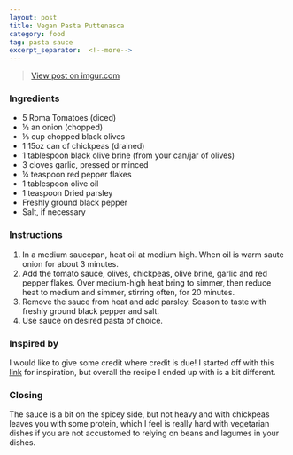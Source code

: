 ```yaml
---
layout: post
title: Vegan Pasta Puttenasca
category: food
tag: pasta sauce
excerpt_separator:  <!--more-->
---
```


<blockquote class="imgur-embed-pub" lang="en" data-id="a/RWu1h"><a href="//imgur.com/a/RWu1h">View post on imgur.com</a></blockquote><script async src="//s.imgur.com/min/embed.js" charset="utf-8"></script>

### Ingredients
* 5 Roma Tomatoes (diced)
* ½ an onion (chopped)
* ⅓ cup chopped black olives
* 1 15oz can of chickpeas (drained)
* 1 tablespoon black olive brine (from your can/jar of olives)
* 3 cloves garlic, pressed or minced
* ¼ teaspoon red pepper flakes
* 1 tablespoon olive oil
* 1 teaspoon Dried parsley
* Freshly ground black pepper
* Salt, if necessary

### Instructions
1. In a medium saucepan, heat oil at medium high. When oil is warm saute onion for about 3 minutes.
2. Add the tomato sauce, olives, chickpeas, olive brine, garlic and red pepper flakes. Over medium-high heat bring to simmer, then reduce heat to medium and simmer, stirring often, for 20 minutes.
3. Remove the sauce from heat and add parsley. Season to taste with freshly ground black pepper and salt.
4. Use sauce on desired pasta of choice.

### Inspired by
I would like to give some credit where credit is due! I started off with this <a href="https://cookieandkate.com/2016/vegan-spaghetti-alla-puttanesca/">link</a> for inspiration, but overall the recipe I ended up with is a bit different.


### Closing
The sauce is a bit on the spicey side, but not heavy and with chickpeas leaves you with some protein, which I feel is really hard with vegetarian dishes if you are not accustomed to relying on beans and lagumes in your dishes.